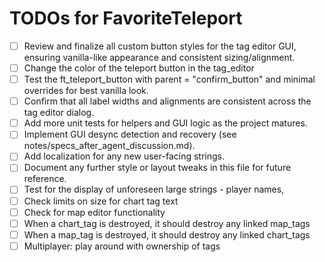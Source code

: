 # TODOs for FavoriteTeleport

- [ ] Review and finalize all custom button styles for the tag editor GUI, ensuring vanilla-like appearance and consistent sizing/alignment. 
- [ ] Change the color of the teleport button in the tag_editor
- [ ] Test the ft_teleport_button with parent = "confirm_button" and minimal overrides for best vanilla look.
- [ ] Confirm that all label widths and alignments are consistent across the tag editor dialog.
- [ ] Add more unit tests for helpers and GUI logic as the project matures.
- [ ] Implement GUI desync detection and recovery (see notes/specs_after_agent_discussion.md).
- [ ] Add localization for any new user-facing strings.
- [ ] Document any further style or layout tweaks in this file for future reference.
- [ ] Test for the display of unforeseen large strings - player names, 
- [ ] Check limits on size for chart tag text
- [ ] Check for map editor functionality
- [ ] When a chart_tag is destroyed, it should destroy any linked map_tags
- [ ] When a map_tag is destroyed, it should destroy any linked chart_tags
- [ ] Multiplayer: play around with ownership of tags